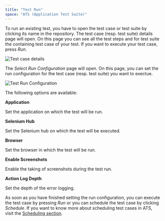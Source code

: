 ```yaml
---
title: "Test Run"
space: "ATS (Application Test Suite)"
---
```


To run an existing test, you have to open the test case or test suite by clicking its name in the repository.
The test case (resp. test suite) details page will open. On this page you can see all the test steps and for test suite the containing test case of your test. If you want to execute your test case, press _Run_.

![Test case details](/attachments/test-run/testCaseDetails.png)

The _Select Run Configuration_ page will open. On this page, you can set the run configuration for the test case (resp. test suite) you want to exectue.

![Test Run Configuration](/attachments/test-run/runConfiguration.png)

The following options are available:

**Application**

Set the application on which the test will be run.

**Selenium Hub**

Set the Selenium hub on which the test will be executed.

**Browser**

Set the browser in which the test will be run.

**Enable Screenshots**

Enable the taking of screenshots during the test run.

**Action Log Depth**

Set the depth of the error logging.

As soon as you have finished setting the run configuration, you can execute the test case by pressing _Run_ or you can schedule the test case by clicking _Schedule_. If you want to know more about scheduling test cases in ATS, visit the [Scheduling section](scheduling).
